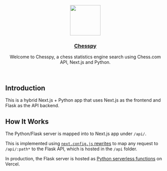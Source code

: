 <p align="center">
  <a href="https://chess.com">
    <img src="https://images.chesscomfiles.com/uploads/v1/images_users/tiny_mce/SamCopeland/php2z9LbY.png" height="96">
    <h3 align="center">Chesspy</h3>
  </a>
</p>

<p align="center">Welcome to Chesspy, a chess statistics engine search using Chess.com API, Next.js and Python.</p>

<br/>

## Introduction

This is a hybrid Next.js + Python app that uses Next.js as the frontend and Flask as the API backend.

## How It Works

The Python/Flask server is mapped into to Next.js app under `/api/`.

This is implemented using [`next.config.js` rewrites](https://github.com/vercel/examples/blob/main/python/nextjs-flask/next.config.js) to map any request to `/api/:path*` to the Flask API, which is hosted in the `/api` folder.

In production, the Flask server is hosted as [Python serverless functions](https://vercel.com/docs/concepts/functions/serverless-functions/runtimes/python) on Vercel.
